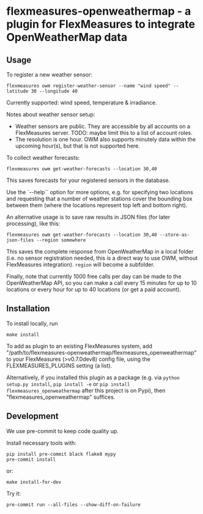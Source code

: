 # flexmeasures-openweathermap - a plugin for FlexMeasures to integrate OpenWeatherMap data

## Usage

To register a new weather sensor:

`flexmeasures owm register-weather-sensor --name "wind speed" --latitude 30 --longitude 40`

Currently supported: wind speed, temperature & irradiance.

Notes about weather sensor setup: 

- Weather sensors are public. They are accessible by all accounts on a FlexMeasures server. TODO: maybe limit this to a list of account roles.
- The resolution is one hour. OWM also supports minutely data within the upcoming hour(s), but that is not supported here.

To collect weather forecasts:

`flexmeasures owm get-weather-forecasts --location 30,40`

This saves forecasts for your registered sensors in the database.

Use the `--help`` option for more options, e.g. for specifying two locations and requesting that a number of weather stations cover the bounding box between them (where the locations represent top left and bottom right).

An alternative usage is to save raw results in JSON files (for later processing), like this:

`flexmeasures owm get-weather-forecasts --location 30,40 --store-as-json-files --region somewhere`

This saves the complete response from OpenWeatherMap in a local folder (i.e. no sensor registration needed, this is a direct way to use OWM, without FlexMeasures integration). `region` will become a subfolder.
 
Finally, note that currently 1000 free calls per day can be made to the OpenWeatherMap API,
so you can make a call every 15 minutes for up to 10 locations or every hour for up to 40 locations (or get a paid account).


## Installation

To install locally, run

    make install

To add as plugin to an existing FlexMeasures system, add "/path/to/flexmeasures-openweathermap/flexmeasures_openweathermap" to your FlexMeasures (>v0.7.0dev8) config file,
using the FLEXMEASURES_PLUGINS setting (a list).

Alternatively, if you installed this plugin as a package (e.g. via `python setup.py install`, `pip install -e` or `pip install flexmeasures_openweathermap` after this project is on Pypi), then "flexmeasures_openweathermap" suffices.



## Development

We use pre-commit to keep code quality up.

Install necessary tools with:

    pip install pre-commit black flake8 mypy
    pre-commit install

or:

    make install-for-dev

Try it:

    pre-commit run --all-files --show-diff-on-failure
